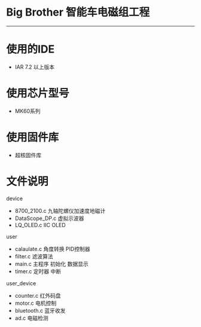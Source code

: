 # Big Brother 智能车电磁组工程

-------

# 使用的IDE
* IAR 7.2 以上版本

# 使用芯片型号
* MK60系列

# 使用固件库
* 超核固件库

# 文件说明

device
* 8700_2100.c 九轴陀螺仪加速度地磁计
* DataScope_DP.c 虚拟示波器
* LQ_OLED.c IIC OLED

user
* calaulate.c 角度转换 PID控制器
* filter.c 滤波算法
* main.c 主程序 初始化 数据显示
* timer.c 定时器 中断 


user_device
* counter.c 红外码盘
* motor.c 电机控制
* bluetooth.c 蓝牙收发
* ad.c 电磁检测 